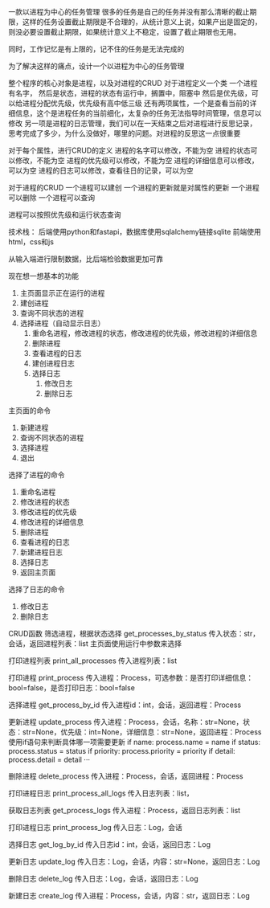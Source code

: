 一款以进程为中心的任务管理
很多的任务是自己的任务并没有那么清晰的截止期限，这样的任务设置截止期限是不合理的，从统计意义上说，如果产出是固定的，则没必要设置截止期限，如果统计意义上不稳定，设置了截止期限也无用。

同时，工作记忆是有上限的，记不住的任务是无法完成的

为了解决这样的痛点，设计一个以进程为中心的任务管理


整个程序的核心对象是进程，以及对进程的CRUD
对于进程定义一个类
一个进程有名字，
然后是状态，进程的状态有运行中，搁置中，阻塞中
然后是优先级，可以给进程分配优先级，优先级有高中低三级
还有两项属性，一个是查看当前的详细信息，这个是进程任务的当前细化，太复杂的任务无法指导时间管理，信息可以修改
另一项是进程的日志管理，我们可以在一天结束之后对进程进行反思记录，思考完成了多少，为什么没做好，哪里的问题。对进程的反思这一点很重要

对于每个属性，进行CRUD的定义
进程的名字可以修改，不能为空
进程的状态可以修改，不能为空
进程的优先级可以修改，不能为空
进程的详细信息可以修改，可以为空
进程的日志可以修改，查看往日的记录，可以为空

对于进程的CRUD
一个进程可以建创
一个进程的更新就是对属性的更新
一个进程可以删除
一个进程可以查询

进程可以按照优先级和运行状态查询

技术栈：
后端使用python和fastapi，数据库使用sqlalchemy链接sqlite
前端使用html，css和js

从输入端进行限制数据，比后端检验数据更加可靠

现在想一想基本的功能
1. 主页面显示正在运行的进程
2. 建创进程
3. 查询不同状态的进程
3. 选择进程（自动显示日志）
    1. 重命名进程，修改进程的状态，修改进程的优先级，修改进程的详细信息
    2. 删除进程
    3. 查看进程的日志
    4. 建创进程日志
    5. 选择日志
        1. 修改日志
        2. 删除日志

主页面的命令
1. 新建进程
2. 查询不同状态的进程
3. 选择进程
4. 退出

选择了进程的命令
1. 重命名进程
2. 修改进程的状态
3. 修改进程的优先级
4. 修改进程的详细信息
5. 删除进程
6. 查看进程的日志
7. 新建进程日志
8. 选择日志
9. 返回主页面

选择了日志的命令
1. 修改日志
2. 删除日志

CRUD函数
筛选进程，根据状态选择
get_processes_by_status
传入状态：str，会话，返回进程列表：list
主页面使用运行中参数来选择

打印进程列表
print_all_processes
传入进程列表：list

打印进程
print_process
传入进程：Process，可选参数：是否打印详细信息：bool=false，是否打印日志：bool=false

选择进程
get_process_by_id
传入进程id：int，会话，返回进程：Process

更新进程
update_process
传入进程：Process，会话，名称：str=None，状态：str=None，优先级：int=None，详细信息：str=None，返回进程：Process
使用if语句来判断具体哪一项需要更新
if name:
    process.name = name
if status:
    process.status = status
if priority:
    process.priority = priority
if detail:
    process.detail = detail
···

删除进程
delete_process
传入进程：Process，会话，返回进程：Process

打印进程日志
print_process_all_logs
传入日志列表：list，

获取日志列表
get_process_logs
传入进程：Process，返回日志列表：list

打印进程日志
print_process_log
传入日志：Log，会话

选择日志
get_log_by_id
传入日志id：int，会话，返回日志：Log

更新日志
update_log
传入日志：Log，会话，内容：str=None，返回日志：Log

删除日志
delete_log
传入日志：Log，会话，返回日志：Log

新建日志
create_log
传入进程：Process，会话，内容：str，返回日志：Log